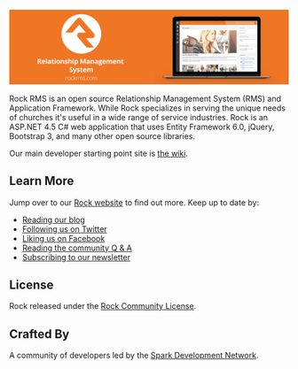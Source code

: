 ![Rock RMS](https://raw.githubusercontent.com/SparkDevNetwork/Rock/develop/Images/github-banner.png)

Rock RMS is an open source Relationship Management System (RMS) and Application 
Framework. While Rock specializes in serving the unique needs of churches it's
useful in a wide range of service industries.  Rock is an ASP.NET 4.5 C# web application
that uses Entity Framework 6.0, jQuery, Bootstrap 3, and many other open source libraries.

Our main developer starting point site is [the wiki](https://github.com/SparkDevNetwork/Rock/wiki).

## Learn More

Jump over to our [Rock website](https://www.rockrms.com/) to find out more. Keep up to date by:

* [Reading our blog](https://www.rockrms.com/Rock/Connect)
* [Following us on Twitter](https://www.twitter.com/therockrms)
* [Liking us on Facebook](https://www.facebook.com/therockrms)
* [Reading the community Q & A](https://www.rockrms.com/Rock/Ask)
* [Subscribing to our newsletter](https://www.rockrms.com/Rock/Subscribe)

## License
Rock released under the [Rock Community License](https://www.rockrms.com/license).

## Crafted By

A community of developers led by the [Spark Development Network](https://www.sparkdevnetwork.com/).
